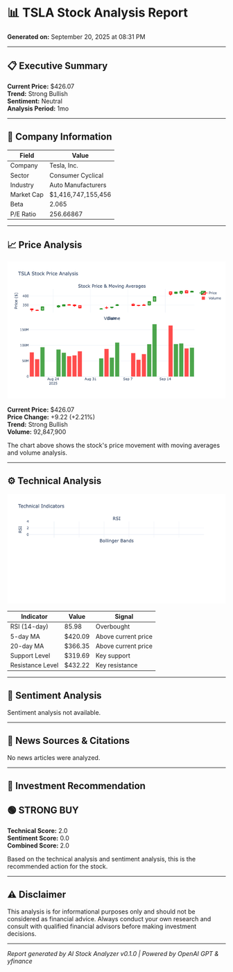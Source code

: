 # 📊 TSLA Stock Analysis Report

**Generated on:** September 20, 2025 at 08:31 PM

---

## 📋 Executive Summary


**Current Price:** $426.07  
**Trend:** Strong Bullish  
**Sentiment:** Neutral  
**Analysis Period:** 1mo


---

## 🏢 Company Information


| Field | Value |
|-------|-------|
| Company | Tesla, Inc. |
| Sector | Consumer Cyclical |
| Industry | Auto Manufacturers |
| Market Cap | $1,416,747,155,456 |
| Beta | 2.065 |
| P/E Ratio | 256.66867 |


---

## 📈 Price Analysis

![Price Chart](TSLA_price_chart.png)


**Current Price:** $426.07  
**Price Change:** +9.22 (+2.21%)  
**Trend:** Strong Bullish  
**Volume:** 92,847,900  

The chart above shows the stock's price movement with moving averages and volume analysis.


---

## ⚙️ Technical Analysis

![Technical Indicators](TSLA_technical_chart.png)


| Indicator | Value | Signal |
|-----------|-------|--------|
| RSI (14-day) | 85.98 | Overbought |
| 5-day MA | $420.09 | Above current price |
| 20-day MA | $366.35 | Above current price |
| Support Level | $319.69 | Key support |
| Resistance Level | $432.22 | Key resistance |


---

## 📰 Sentiment Analysis

Sentiment analysis not available.

---

## 📑 News Sources & Citations

No news articles were analyzed.

---

## 🎯 Investment Recommendation


## 🟢 STRONG BUY

**Technical Score:** 2.0  
**Sentiment Score:** 0.0  
**Combined Score:** 2.0

Based on the technical analysis and sentiment analysis, this is the recommended action for the stock.


---

## ⚠️ Disclaimer

This analysis is for informational purposes only and should not be considered as financial advice. 
Always conduct your own research and consult with qualified financial advisors before making investment decisions.

---

*Report generated by AI Stock Analyzer v0.1.0 | Powered by OpenAI GPT & yfinance*
